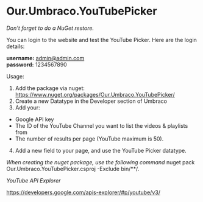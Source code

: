 # Our.Umbraco.YouTubePicker

*Don't forget to do a NuGet restore.*

You can login to the website and test the YouTube Picker. Here are the login details:

<strong>username:</strong> admin@admin.com<br/>
<strong>password:</strong> 1234567890

Usage:
1) Add the package via nuget: https://www.nuget.org/packages/Our.Umbraco.YouTubePicker/
2) Create a new Datatype in the Developer section of Umbraco
3) Add your:
  * Google API key
  * The ID of the YouTube Channel you want to list the videos & playlists from
  * The number of results per page (YouTube maximum is 50).
4) Add a new field to your page, and use the YouTube Picker datatype.

*When creating the nuget package, use the following command*
nuget pack Our.Umbraco.YouTubePicker.csproj -Exclude bin/**/*.*


*YouTube API Explorer*

https://developers.google.com/apis-explorer/#p/youtube/v3/
